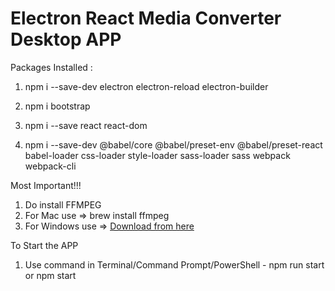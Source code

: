 # Electron React Media Converter Desktop APP

Packages Installed :

1. npm i --save-dev electron electron-reload electron-builder

2. npm i bootstrap

3. npm i --save react react-dom

4. npm i --save-dev @babel/core @babel/preset-env @babel/preset-react babel-loader css-loader style-loader sass-loader sass webpack webpack-cli


Most Important!!!
 1. Do install FFMPEG 
 2. For Mac use => brew install ffmpeg
 3. For Windows use => [Download from here](https://www.ffmpeg.org/download.html)

To Start the APP
1. Use command in Terminal/Command Prompt/PowerShell - npm run start or npm start
